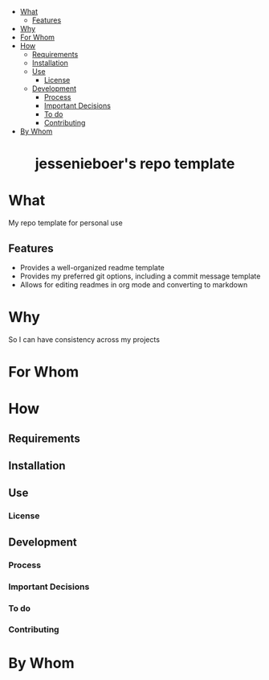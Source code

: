 - [What](#what)
  - [Features](#features)
- [Why](#why)
- [For Whom](#for-whom)
- [How](#how)
  - [Requirements](#requirements)
  - [Installation](#installation)
  - [Use](#use)
    - [License](#license)
  - [Development](#development)
    - [Process](#process)
    - [Important Decisions](#important-decisions)
    - [To do](#to-do)
    - [Contributing](#contributing)
- [By Whom](#by-whom)

<h1 align="center">jessenieboer's repo template</h1>


<a id="what"></a>

# What

My repo template for personal use


<a id="features"></a>

## Features

-   Provides a well-organized readme template
-   Provides my preferred git options, including a commit message template
-   Allows for editing readmes in org mode and converting to markdown


<a id="why"></a>

# Why

So I can have consistency across my projects


<a id="for-whom"></a>

# For Whom


<a id="how"></a>

# How


<a id="requirements"></a>

## Requirements


<a id="installation"></a>

## Installation


<a id="use"></a>

## Use


<a id="license"></a>

### License


<a id="development"></a>

## Development


<a id="process"></a>

### Process


<a id="important-decisions"></a>

### Important Decisions


<a id="to-do"></a>

### To do


<a id="contributing"></a>

### Contributing


<a id="by-whom"></a>

# By Whom
